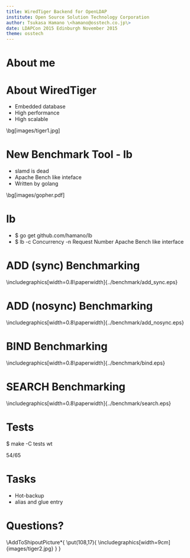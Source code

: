 ```yaml
---
title: WiredTiger Backend for OpenLDAP
institute: Open Source Solution Technology Corporation
author: Tsukasa Hamano \<hamano@osstech.co.jp\>
date: LDAPCon 2015 Edinburgh November 2015
theme: osstech
---
```

# About me

# About WiredTiger

- Embedded database
- High performance
- High scalable

\bg[images/tiger1.jpg]

# New Benchmark Tool - lb

- slamd is dead
- Apache Bench like inteface
- Written by golang

\bg[images/gopher.pdf]

# lb

- $ go get github.com/hamano/lb
- $ lb -c Concurrency -n Request Number
  Apache Bench like interface

# ADD (sync) Benchmarking
\includegraphics[width=0.8\paperwidth]{../benchmark/add_sync.eps}

# ADD (nosync) Benchmarking
\includegraphics[width=0.8\paperwidth]{../benchmark/add_nosync.eps}

# BIND Benchmarking
\includegraphics[width=0.8\paperwidth]{../benchmark/bind.eps}

# SEARCH Benchmarking
\includegraphics[width=0.8\paperwidth]{../benchmark/search.eps}

# Tests

$ make -C tests wt

54/65

# Tasks

- Hot-backup
- alias and glue entry

# Questions?

\AddToShipoutPicture*{
  \put(108,17){
    \includegraphics[width=9cm]{images/tiger2.jpg}
  }
}

